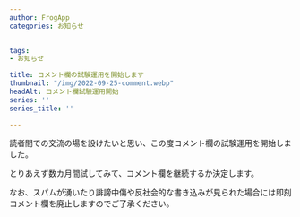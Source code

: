 ```yaml
---
author: FrogApp
categories: お知らせ

 
tags:
- お知らせ

title: コメント欄の試験運用を開始します
thumbnail: "/img/2022-09-25-comment.webp"
headAlt: コメント欄試験運用開始
series: ''
series_title: ''

---
```

読者間での交流の場を設けたいと思い、この度コメント欄の試験運用を開始しました。

とりあえず数カ月間試してみて、コメント欄を継続するか決定します。

なお、スパムが湧いたり誹謗中傷や反社会的な書き込みが見られた場合には即刻コメント欄を廃止しますのでご了承ください。
